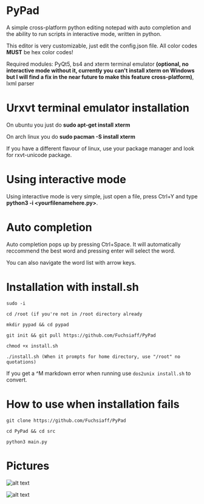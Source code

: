 # PyPad
A simple cross-platform python editing notepad with auto completion and the ability to run scripts in interactive mode, written in python.

This editor is very customizable, just edit the config.json file. All color codes  **MUST** be hex color codes!

Required modules: PyQt5, bs4 and xterm terminal emulator **(optional, no interactive mode without it, currently you can't install xterm on Windows but I will find a fix in the near future to make this feature cross-platform)**, lxml parser 

# Urxvt terminal emulator installation

On ubuntu you just do **sudo apt-get install xterm**

On arch linux you do **sudo pacman -S install xterm**

If you have a different flavour of linux, use your package manager and look for rxvt-unicode package.

# Using interactive mode

Using interactive mode is very simple, just open a file, press Ctrl+Y and type **python3 -i <yourfilenamehere.py>**.

# Auto completion

Auto completion pops up by pressing Ctrl+Space. It will automatically reccommend the best word and pressing enter will select the word.

You can also navigate the word list with arrow keys.

# Installation with install.sh
```sudo -i```

```cd /root (if you're not in /root directory already```

```mkdir pypad && cd pypad```

```git init && git pull https://github.com/Fuchsiaff/PyPad```

```chmod +x install.sh```

```./install.sh (When it prompts for home directory, use "/root" no quotations)```

If you get a ^M markdown error when running use ```dos2unix install.sh``` to convert.

# How to use when installation fails
```git clone https://github.com/Fuchsiaff/PyPad```

```cd PyPad && cd src```

```python3 main.py```

# Pictures

![alt text](https://raw.githubusercontent.com/Fuchsiaff/as/master/pypadpic.gif)

![alt text](https://raw.githubusercontent.com/Fuchsiaff/as/master/pypadpic2.gif)
